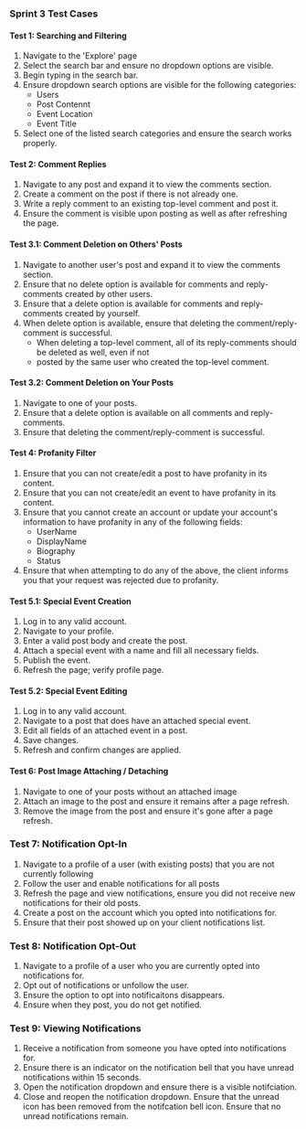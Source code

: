 ### Sprint 3 Test Cases



#### Test 1: Searching and Filtering
1. Navigate to the 'Explore' page
2. Select the search bar and ensure no dropdown options are visible.
3. Begin typing in the search bar.
4. Ensure dropdown search options are visible for the following categories:
    * Users
    * Post Contennt
    * Event Location
    * Event Title
5. Select one of the listed search categories and ensure the search works properly.


#### Test 2: Comment Replies
1. Navigate to any post and expand it to view the comments section.
2. Create a comment on the post if there is not already one.
3. Write a reply comment to an existing top-level comment and post it.
4. Ensure the comment is visible upon posting as well as after refreshing the page.


#### Test 3.1: Comment Deletion on Others' Posts
1. Navigate to another user's post and expand it to view the comments section.
2. Ensure that no delete option is available for comments and reply-comments created by other users.
3. Ensure that a delete option is available for comments and reply-comments created by yourself.
4. When delete option is available, ensure that deleting the comment/reply-comment is successful.
    * When deleting a top-level comment, all of its reply-comments should be deleted as well, even if not
    * posted by the same user who created the top-level comment.

#### Test 3.2: Comment Deletion on Your Posts
1. Navigate to one of your posts.
2. Ensure that a delete option is available on all comments and reply-comments.
3. Ensure that deleting the comment/reply-comment is successful.


#### Test 4: Profanity Filter
1. Ensure that you can not create/edit a post to have profanity in its content.
2. Ensure that you can not create/edit an event to have profanity in its content.
3. Ensure that you cannot create an account or update your account's information to have profanity in any of the following fields:
    * UserName
    * DisplayName
    * Biography
    * Status
4. Ensure that when attempting to do any of the above, the client informs you that your request was rejected due to profanity.


#### Test 5.1: Special Event Creation
1. Log in to any valid account.
2. Navigate to your profile.
4. Enter a valid post body and create the post.
5. Attach a special event with a name and fill all necessary fields.
6. Publish the event.
7. Refresh the page; verify profile page.

#### Test 5.2: Special Event Editing
1. Log in to any valid account.
2. Navigate to a post that does have an attached special event.
3. Edit all fields of an attached event in a post.
4. Save changes.
5. Refresh and confirm changes are applied.


#### Test 6: Post Image Attaching / Detaching
1. Navigate to one of your posts without an attached image
2. Attach an image to the post and ensure it remains after a page refresh.
3. Remove the image from the post and ensure it's gone after a page refresh.


### Test 7: Notification Opt-In
1. Navigate to a profile of a user (with existing posts) that you are not currently following
2. Follow the user and enable notifications for all posts
3. Refresh the page and view notifications, ensure you did not receive new notifications for their old posts.
4. Create a post on the account which you opted into notifications for.
5. Ensure that their post showed up on your client notifications list.

### Test 8: Notification Opt-Out
1. Navigate to a profile of a user who you are currently opted into notifications for.
2. Opt out of notifications or unfollow the user.
3. Ensure the option to opt into notificaitons disappears.
4. Ensure when they post, you do not get notified.

### Test 9: Viewing Notifications
1. Receive a notification from someone you have opted into notifications for.
2. Ensure there is an indicator on the notification bell that you have unread notifications within 15 seconds.
3. Open the notification dropdown and ensure there is a visible notifciation.
4. Close and reopen the notification dropdown. Ensure that the unread icon has been removed from the notifcation bell icon. Ensure that no unread notifications remain.